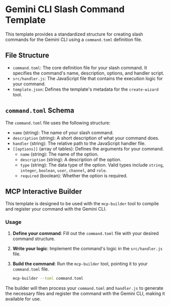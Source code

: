 # Gemini CLI Slash Command Template

This template provides a standardized structure for creating slash commands for the Gemini CLI using a `command.toml` definition file.

## File Structure

-   `command.toml`: The core definition file for your slash command. It specifies the command's name, description, options, and handler script.
-   `src/handler.js`: The JavaScript file that contains the execution logic for your command.
-   `template.json`: Defines the template's metadata for the `create-wizard` tool.

## `command.toml` Schema

The `command.toml` file uses the following structure:

-   `name` (string): The name of your slash command.
-   `description` (string): A short description of what your command does.
-   `handler` (string): The relative path to the JavaScript handler file.
-   `[[options]]` (array of tables): Defines the arguments for your command.
    -   `name` (string): The name of the option.
    -   `description` (string): A description of the option.
    -   `type` (string): The data type of the option. Valid types include `string`, `integer`, `boolean`, `user`, `channel`, and `role`.
    -   `required` (boolean): Whether the option is required.

## MCP Interactive Builder

This template is designed to be used with the `mcp-builder` tool to compile and register your command with the Gemini CLI.

### Usage

1.  **Define your command**: Fill out the `command.toml` file with your desired command structure.
2.  **Write your logic**: Implement the command's logic in the `src/handler.js` file.
3.  **Build the command**: Run the `mcp-builder` tool, pointing it to your `command.toml` file.

    ```bash
    mcp-builder --toml command.toml
    ```

The builder will then process your `command.toml` and `handler.js` to generate the necessary files and register the command with the Gemini CLI, making it available for use.
